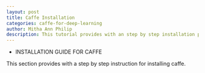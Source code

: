 ```yaml
---
layout: post
title: Caffe Installation 
categories: caffe-for-deep-learning
author: Mitha Ann Philip
description: This tutorial provides with an step by step installation procedure to install Caffe.
---
```


- INSTALLATION GUIDE FOR CAFFE

This section provides with a step by step instruction for installing caffe.

